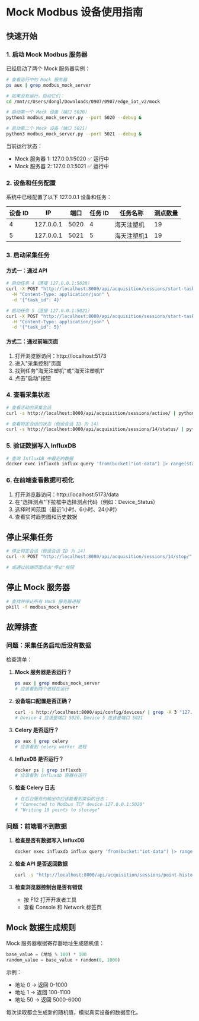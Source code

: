 # Mock Modbus 设备使用指南

## 快速开始

### 1. 启动 Mock Modbus 服务器

已经启动了两个 Mock 服务器实例：

```bash
# 查看运行中的 Mock 服务器
ps aux | grep modbus_mock_server

# 如果没有运行，启动它们：
cd /mnt/c/Users/dongl/Downloads/0907/0907/edge_iot_v2/mock

# 启动第一个 Mock 设备（端口 5020）
python3 modbus_mock_server.py --port 5020 --debug &

# 启动第二个 Mock 设备（端口 5021）
python3 modbus_mock_server.py --port 5021 --debug &
```

当前运行状态：
- Mock 服务器 1: 127.0.0.1:5020 ✅ 运行中
- Mock 服务器 2: 127.0.0.1:5021 ✅ 运行中

### 2. 设备和任务配置

系统中已经配置了以下 127.0.0.1 设备和任务：

| 设备 ID | IP | 端口 | 任务 ID | 任务名称 | 测点数量 |
|---------|------------|------|---------|----------|---------|
| 4 | 127.0.0.1 | 5020 | 4 | 海天注塑机 | 19 |
| 5 | 127.0.0.1 | 5021 | 5 | 海天注塑机1 | 19 |

### 3. 启动采集任务

#### 方式一：通过 API

```bash
# 启动任务 4（连接 127.0.0.1:5020）
curl -X POST "http://localhost:8000/api/acquisition/sessions/start-task/" \
  -H "Content-Type: application/json" \
  -d '{"task_id": 4}'

# 启动任务 5（连接 127.0.0.1:5021）
curl -X POST "http://localhost:8000/api/acquisition/sessions/start-task/" \
  -H "Content-Type: application/json" \
  -d '{"task_id": 5}'
```

#### 方式二：通过前端页面

1. 打开浏览器访问：http://localhost:5173
2. 进入"采集控制"页面
3. 找到任务"海天注塑机"或"海天注塑机1"
4. 点击"启动"按钮

### 4. 查看采集状态

```bash
# 查看活动的采集会话
curl -s http://localhost:8000/api/acquisition/sessions/active/ | python3 -m json.tool

# 查看特定会话的状态（假设会话 ID 为 14）
curl -s http://localhost:8000/api/acquisition/sessions/14/status/ | python3 -m json.tool
```

### 5. 验证数据写入 InfluxDB

```bash
# 查询 InfluxDB 中最近的数据
docker exec influxdb influx query 'from(bucket:"iot-data") |> range(start: -5m) |> limit(n: 10)' --raw
```

### 6. 在前端查看数据可视化

1. 打开浏览器访问：http://localhost:5173/data
2. 在"选择测点"下拉框中选择测点代码（例如：Device_Status）
3. 选择时间范围（最近1小时、6小时、24小时）
4. 查看实时趋势图和历史数据

## 停止采集任务

```bash
# 停止特定会话（假设会话 ID 为 14）
curl -X POST "http://localhost:8000/api/acquisition/sessions/14/stop/"

# 或通过前端页面点击"停止"按钮
```

## 停止 Mock 服务器

```bash
# 查找并停止所有 Mock 服务器进程
pkill -f modbus_mock_server
```

## 故障排查

### 问题：采集任务启动后没有数据

检查清单：

1. **Mock 服务器是否运行？**
   ```bash
   ps aux | grep modbus_mock_server
   # 应该看到两个进程在运行
   ```

2. **设备端口配置是否正确？**
   ```bash
   curl -s http://localhost:8000/api/config/devices/ | grep -A 3 "127.0.0.1"
   # Device 4 应该是端口 5020，Device 5 应该是端口 5021
   ```

3. **Celery 是否运行？**
   ```bash
   ps aux | grep celery
   # 应该看到 celery worker 进程
   ```

4. **InfluxDB 是否运行？**
   ```bash
   docker ps | grep influxdb
   # 应该看到 influxdb 容器在运行
   ```

5. **检查 Celery 日志**
   ```bash
   # 在后台服务的输出中应该能看到类似的日志：
   # "Connected to Modbus TCP device 127.0.0.1:5020"
   # "Writing 19 points to storage"
   ```

### 问题：前端看不到数据

1. **检查是否有数据写入 InfluxDB**
   ```bash
   docker exec influxdb influx query 'from(bucket:"iot-data") |> range(start: -1h) |> limit(n: 10)' --raw
   ```

2. **检查 API 是否返回数据**
   ```bash
   curl -s "http://localhost:8000/api/acquisition/sessions/point-history/?point_code=Device_Status&start_time=-1h&limit=10"
   ```

3. **检查浏览器控制台是否有错误**
   - 按 F12 打开开发者工具
   - 查看 Console 和 Network 标签页

## Mock 数据生成规则

Mock 服务器根据寄存器地址生成随机值：

```python
base_value = (地址 % 100) * 100
random_value = base_value + random(0, 1000)
```

示例：
- 地址 0 → 返回 0-1000
- 地址 1 → 返回 100-1100
- 地址 50 → 返回 5000-6000

每次读取都会生成新的随机值，模拟真实设备的数据变化。
